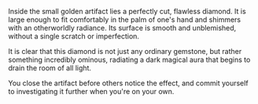 Inside the small golden artifact lies a perfectly cut, flawless diamond. It is large enough to fit comfortably in the palm of one's hand and shimmers with an otherworldly radiance. Its surface is smooth and unblemished, without a single scratch or imperfection.

It is clear that this diamond is not just any ordinary gemstone, but rather something incredibly ominous, radiating a dark magical aura that begins to drain the room of all light.

You close the artifact before others notice the effect, and commit yourself to investigating it further when you're on your own.